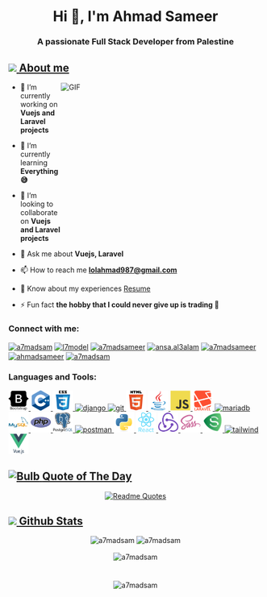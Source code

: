 <h1 align="center">Hi 👋, I'm Ahmad Sameer</h1>
<h3 align="center">A passionate Full Stack Developer from Palestine</h3>

<h2 id="-about-me"><a href="#/templates/7oSkaaa?id=-about-me" data-id="-about-me" class="anchor"><span><picture><img src="https://github.com/7oSkaaa/7oSkaaa/blob/main/Images/about_me.gif?raw=true" width="50px"></picture> About me</span></a></h2>
<img align="right" top="500" height="300" width="400" alt="GIF" src="https://media.giphy.com/media/SWoSkN6DxTszqIKEqv/giphy.gif">

- 🔭 I’m currently working on **Vuejs and Laravel projects**

- 🌱 I’m currently learning **Everything 😅**

- 👯 I’m looking to collaborate on **Vuejs and Laravel projects**

- 💬 Ask me about **Vuejs, Laravel**

- 📫 How to reach me **lolahmad987@gmail.com**

- 📄 Know about my experiences <a href = "https://drive.google.com/file/d/1GuLdpQfHKD7BXhyF5RwZuDnLlDUkhSV0/view?usp=sharing">Resume</a>

- ⚡ Fun fact **the hobby that I could never give up is trading 🤑**

<h3 align="left">Connect with me:</h3>
<p align="left">
<a href="https://codepen.io/a7madsam" target="blank"><img align="center" src="https://raw.githubusercontent.com/rahuldkjain/github-profile-readme-generator/master/src/images/icons/Social/codepen.svg" alt="a7madsam" height="30" width="40" /></a>
<a href="https://twitter.com/l7model" target="blank"><img align="center" src="https://raw.githubusercontent.com/rahuldkjain/github-profile-readme-generator/master/src/images/icons/Social/twitter.svg" alt="l7model" height="30" width="40" /></a>
<a href="https://linkedin.com/in/a7madsameer" target="blank"><img align="center" src="https://raw.githubusercontent.com/rahuldkjain/github-profile-readme-generator/master/src/images/icons/Social/linked-in-alt.svg" alt="a7madsameer" height="30" width="40" /></a>
<a href="https://fb.com/ansa.al3alam" target="blank"><img align="center" src="https://raw.githubusercontent.com/rahuldkjain/github-profile-readme-generator/master/src/images/icons/Social/facebook.svg" alt="ansa.al3alam" height="30" width="40" /></a>
<a href="https://www.hackerrank.com/a7madsameer" target="blank"><img align="center" src="https://raw.githubusercontent.com/rahuldkjain/github-profile-readme-generator/master/src/images/icons/Social/hackerrank.svg" alt="a7madsameer" height="30" width="40" /></a>
<a href="https://codeforces.com/profile/ahmadsameer" target="blank"><img align="center" src="https://raw.githubusercontent.com/rahuldkjain/github-profile-readme-generator/master/src/images/icons/Social/codeforces.svg" alt="ahmadsameer" height="30" width="40" /></a>
<a href="https://www.leetcode.com/a7madsam" target="blank"><img align="center" src="https://raw.githubusercontent.com/rahuldkjain/github-profile-readme-generator/master/src/images/icons/Social/leet-code.svg" alt="a7madsam" height="30" width="40" /></a>
</p>

<h3 align="left">Languages and Tools:</h3>
<p align="left"> <a href="https://getbootstrap.com" target="_blank" rel="noreferrer"> <img src="https://raw.githubusercontent.com/devicons/devicon/master/icons/bootstrap/bootstrap-plain-wordmark.svg" alt="bootstrap" width="40" height="40"/> </a> <a href="https://www.w3schools.com/cpp/" target="_blank" rel="noreferrer"> <img src="https://raw.githubusercontent.com/devicons/devicon/master/icons/cplusplus/cplusplus-original.svg" alt="cplusplus" width="40" height="40"/> </a> <a href="https://www.w3schools.com/css/" target="_blank" rel="noreferrer"> <img src="https://raw.githubusercontent.com/devicons/devicon/master/icons/css3/css3-original-wordmark.svg" alt="css3" width="40" height="40"/> </a> <a href="https://www.djangoproject.com/" target="_blank" rel="noreferrer"> <img src="https://cdn.worldvectorlogo.com/logos/django.svg" alt="django" width="40" height="40"/> </a> <a href="https://git-scm.com/" target="_blank" rel="noreferrer"> <img src="https://www.vectorlogo.zone/logos/git-scm/git-scm-icon.svg" alt="git" width="40" height="40"/> </a> <a href="https://www.w3.org/html/" target="_blank" rel="noreferrer"> <img src="https://raw.githubusercontent.com/devicons/devicon/master/icons/html5/html5-original-wordmark.svg" alt="html5" width="40" height="40"/> </a> <a href="https://www.java.com" target="_blank" rel="noreferrer"> <img src="https://raw.githubusercontent.com/devicons/devicon/master/icons/java/java-original.svg" alt="java" width="40" height="40"/> </a> <a href="https://developer.mozilla.org/en-US/docs/Web/JavaScript" target="_blank" rel="noreferrer"> <img src="https://raw.githubusercontent.com/devicons/devicon/master/icons/javascript/javascript-original.svg" alt="javascript" width="40" height="40"/> </a> <a href="https://laravel.com/" target="_blank" rel="noreferrer"> <img src="https://raw.githubusercontent.com/devicons/devicon/master/icons/laravel/laravel-plain-wordmark.svg" alt="laravel" width="40" height="40"/> </a> <a href="https://mariadb.org/" target="_blank" rel="noreferrer"> <img src="https://www.vectorlogo.zone/logos/mariadb/mariadb-icon.svg" alt="mariadb" width="40" height="40"/> </a> <a href="https://www.mysql.com/" target="_blank" rel="noreferrer"> <img src="https://raw.githubusercontent.com/devicons/devicon/master/icons/mysql/mysql-original-wordmark.svg" alt="mysql" width="40" height="40"/> </a> <a href="https://www.php.net" target="_blank" rel="noreferrer"> <img src="https://raw.githubusercontent.com/devicons/devicon/master/icons/php/php-original.svg" alt="php" width="40" height="40"/> </a> <a href="https://www.postgresql.org" target="_blank" rel="noreferrer"> <img src="https://raw.githubusercontent.com/devicons/devicon/master/icons/postgresql/postgresql-original-wordmark.svg" alt="postgresql" width="40" height="40"/> </a> <a href="https://postman.com" target="_blank" rel="noreferrer"> <img src="https://www.vectorlogo.zone/logos/getpostman/getpostman-icon.svg" alt="postman" width="40" height="40"/> </a> <a href="https://www.python.org" target="_blank" rel="noreferrer"> <img src="https://raw.githubusercontent.com/devicons/devicon/master/icons/python/python-original.svg" alt="python" width="40" height="40"/> </a> <a href="https://reactjs.org/" target="_blank" rel="noreferrer"> <img src="https://raw.githubusercontent.com/devicons/devicon/master/icons/react/react-original-wordmark.svg" alt="react" width="40" height="40"/> </a> <a href="https://redux.js.org" target="_blank" rel="noreferrer"> <img src="https://raw.githubusercontent.com/devicons/devicon/master/icons/redux/redux-original.svg" alt="redux" width="40" height="40"/> </a> <a href="https://sass-lang.com" target="_blank" rel="noreferrer"> <img src="https://raw.githubusercontent.com/devicons/devicon/master/icons/sass/sass-original.svg" alt="sass" width="40" height="40"/> </a> <a href="https://scully.io/" target="_blank" rel="noreferrer"> <img src="https://raw.githubusercontent.com/scullyio/scully/main/assets/logos/SVG/scullyio-icon.svg" alt="scully" width="40" height="40"/> </a> <a href="https://tailwindcss.com/" target="_blank" rel="noreferrer"> <img src="https://www.vectorlogo.zone/logos/tailwindcss/tailwindcss-icon.svg" alt="tailwind" width="40" height="40"/> </a> <a href="https://vuejs.org/" target="_blank" rel="noreferrer"> <img src="https://raw.githubusercontent.com/devicons/devicon/master/icons/vuejs/vuejs-original-wordmark.svg" alt="vuejs" width="40" height="40"/> </a> </p>

<h2 id="-github-quotes"><a href="#/templates/7oSkaaa?id=-github-stats" data-id="-github-stats" class="anchor"><span><picture> <img src="https://mdbcdn.b-cdn.net/img/Photos/new-templates/bootstrap-quotes/bulb.webp" alt="Bulb" width="50">  </picture> Quote of The Day</span></a></h2>

<div align="center">

  [![Readme Quotes](https://quotes-github-readme.vercel.app/api?type=horizontal&theme=tokyonight&animation=grow_out_in&quoteCategory=programming)](https://github.com/piyushsuthar/github-readme-quotes)
 
</div>

<h2 id="-github-stats"><a href="https://github.com/piyushsuthar/github-readme-quotes"></a><a href="#/templates/7oSkaaa?id=-github-stats" data-id="-github-stats" class="anchor"><span><picture> <img src="https://github.com/7oSkaaa/7oSkaaa/blob/main/Images/Statistics.gif?raw=true" width="50px">  </picture> Github Stats</span></a></h2>

<p align="center">
<img width="400px" src="https://github-readme-stats.vercel.app/api?username=a7madsam&show_icons=true&locale=en&theme=tokyonight" alt="a7madsam" />
<img width="400px" src="https://github-readme-streak-stats.herokuapp.com/?user=a7madsam&theme=tokyonight" alt="a7madsam" />
</p>
<p align="center"><img align="center" width = "450px" src="https://github-readme-stats.vercel.app/api/top-langs?username=a7madsam&show_icons=true&locale=en&layout=compact&theme=tokyonight" alt="a7madsam" /></p>
<h1 align="center"></h1>
<p align="center"> <img src="https://komarev.com/ghpvc/?username=a7madsam&label=Profile%20views&color=blueviolet&style=for-the-badge" alt="a7madsam" /> </p>


